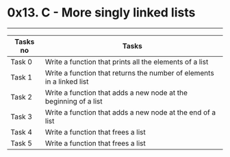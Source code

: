 # 0x13. C - More singly linked lists
---
|Tasks no |Tasks	|
|---------|-------------|
|Task 0   |Write a function that prints all the elements of a list|
|Task 1   |Write a function that returns the number of elements in a linked list|
|Task 2   |Write a function that adds a new node at the beginning of a list|
|Task 3   |Write a function that adds a new node at the end of a list|
|Task 4   |Write a function that frees a list|
|Task 5   |Write a function that frees a list|

